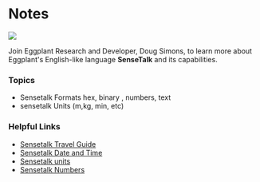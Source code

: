 # Notes

[![](https://img.shields.io/badge/YouTube-11m20s-FF0000?logo=youtube)](https://youtu.be/IUuMxGt58dA)

Join Eggplant Research and Developer, Doug Simons, to learn more about Eggplant's English-like language **SenseTalk** and its capabilities.

### Topics
- Sensetalk Formats hex, binary , numbers, text
- sensetalk Units (m,kg, min, etc)

### Helpful Links
- [Sensetalk Travel Guide](https://docs.eggplantsoftware.com/studio/stk-sensetalk-travel-guide/)
- [Sensetalk Date and Time](https://docs.eggplantsoftware.com/studio/stk-date-formats/)
- [Sensetalk units](https://docs.eggplantsoftware.com/studio/stk-using-unit-formats/)
- [Sensetalk Numbers](https://docs.eggplantsoftware.com/studio/stk-values/#numbers)
